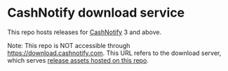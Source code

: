 # CashNotify download service

This repo hosts releases for [CashNotify](https://cashnotify.com) 3 and above.

Note: This repo is NOT accessible through https://download.cashnotify.com. This URL refers to the download server, which serves [release assets hosted on this repo](../../releases).
